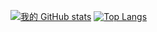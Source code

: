 [![我的 GitHub stats](https://github-readme-stats.vercel.app/api?username=AptS-1547&show_icons=true&theme=cobalt)](https://github.com/anuraghazra/github-readme-stats)
[![Top Langs](https://github-readme-stats.vercel.app/api/top-langs/?username=AptS-1547)](https://github.com/anuraghazra/github-readme-stats)
